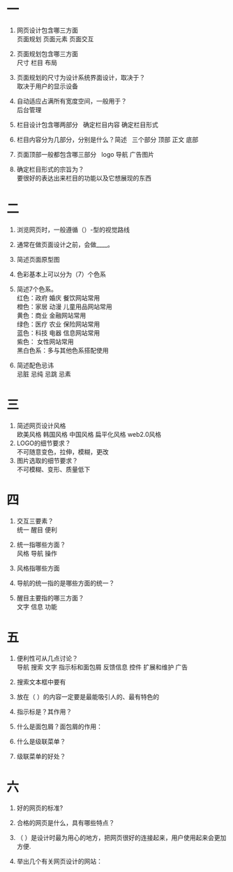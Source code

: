 # 一

1. 网页设计包含哪三方面  
页面规划 页面元素 页面交互
2. 页面规划包含哪三方面  
尺寸 栏目 布局
3. 页面规划的尺寸为设计系统界面设计，取决于？  
取决于用户的显示设备
4. 自动适应占满所有宽度空间，一般用于？  
后台管理
5. 栏目设计包含哪两部分  
确定栏目内容 确定栏目形式
6. 栏目内容分为几部分，分别是什么？简述  
三个部分
顶部 正文 底部
7. 页面顶部一般都包含哪三部分  
logo 导航 广告图片

8. 确定栏目形式的宗旨为？  
要很好的表达出来栏目的功能以及它想展现的东西
# 二
1. 浏览网页时，一般遵循（）-型的视觉路线  
2. 通常在做页面设计之前，会做____。  
3. 简述页面原型图  

4. 色彩基本上可以分为（7）个色系
5. 简述7个色系。  
红色：政府 婚庆 餐饮网站常用   
橙色：家居 动漫 儿童用品网站常用  
黄色：商业 金融网站常用  
绿色：医疗 农业 保险网站常用  
蓝色：科技 电器 信息网站常用  
紫色： 女性网站常用  
黑白色系：多与其他色系搭配使用
6. 简述配色忌讳  
忌脏 忌纯 忌跳 忌素
# 三

1. 简述网页设计风格  
欧美风格 韩国风格 中国风格 扁平化风格 web2.0风格
2. LOGO的细节要求？  
不可随意变色，拉伸，模糊，更改
3. 图片选取的细节要求？  
不可模糊、变形、质量低下
# 四

1. 交互三要素？  
统一 醒目 便利
2. 统一指哪些方面？  
风格 导航 操作
3. 风格指哪些方面  

4. 导航的统一指的是哪些方面的统一？  

5. 醒目主要指的哪三方面？  
文字 信息 功能
# 五
1. 便利性可从几点讨论？  
导航 搜索 文字 指示标和面包屑 反馈信息 控件 扩展和维护 广告
2. 搜索文本框中要有
3. 放在（ ）的内容一定要是最能吸引人的、最有特色的
4. 指示标是？其作用？  

5. 什么是面包屑？面包屑的作用：  

6. 什么是级联菜单？  

7. 级联菜单的好处？  

# 六

1. 好的网页的标准?  

2. 合格的网页是什么，具有哪些特点？  

3. （ ）是设计时最为用心的地方，把网页很好的连接起来，用户使用起来会更加方便.
4. 举出几个有关网页设计的网站：  

